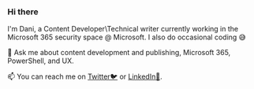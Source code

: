 ### Hi there

<!--
**DaniHalfin/DaniHalfin** is a ✨ _special_ ✨ repository because its `README.md` (this file) appears on your GitHub profile.

Here are some ideas to get you started:

- 🔭 I’m currently working on ...
- 🌱 I’m currently learning ...
- 👯 I’m looking to collaborate on ...
- 🤔 I’m looking for help with ...
- 💬 Ask me about ...
- 📫 How to reach me: ...
- 😄 Pronouns: ...
- ⚡ Fun fact: ...
-->

I'm Dani, a Content Developer\Technical writer currently working in the Microsoft 365 security space @ Microsoft.
I also do occasional coding 😅

💬 Ask me about content development and publishing, Microsoft 365, PowerShell, and UX.

📫 You can reach me on [Twitter🐦](https://twitter.com/dani_half) or [LinkedIn🏢](https://www.linkedin.com/in/danihalf/).
